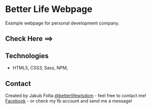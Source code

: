 # Better Life Webpage
Example webpage for personal development company. 

## Check Here ==> 

## Technologies
* HTML5, CSS3, Sass, NPM, 

## Contact
Created by Jakub Folta [@betterlifewisdom](https://www.betterlifewisdom.com/) - feel free to contact me!<br/>
[Facebook](https://www.facebook.com/jakub.folta.58) - or check my fb account and send me a message!
